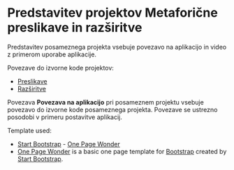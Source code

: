 Predstavitev projektov Metaforične preslikave in razširitve
=======

Predstavitev posameznega projekta vsebuje povezavo na aplikacijo in video z primerom uporabe aplikacije.

Povezave do izvorne kode projektov:

* [Preslikave](https://github.com/silvog/ioi-preslikave_base)
* [Razširitve](https://github.com/silvog/ioi-razsiritve_base)

Povezava **Povezava na aplikacijo** pri posameznem projektu vsebuje povezavo do izvorne kode posameznega projekta.
Povezave se ustrezno posodobi v primeru postavitve aplikacij. 


Template used:

* [Start Bootstrap](http://startbootstrap.com/) - [One Page Wonder](http://startbootstrap.com/template-overviews/one-page-wonder/)
* [One Page Wonder](http://startbootstrap.com/template-overviews/one-page-wonder/) is a basic one page template for [Bootstrap](http://getbootstrap.com/) created by [Start Bootstrap](http://startbootstrap.com/).
